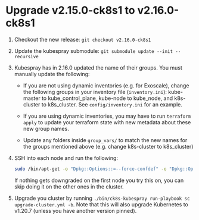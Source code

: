 # Upgrade v2.15.0-ck8s1 to v2.16.0-ck8s1

1. Checkout the new release: `git checkout v2.16.0-ck8s1`

1. Update the kubespray submodule: `git submodule update --init --recursive`

1. Kubespray has in 2.16.0 updated the name of their groups.
    You must manually update the following:

    - If you are not using dynamic inventories (e.g. for Exoscale), change the following groups in your inventory file (`inventory.ini`): kube-master to kube_control_plane, kube-node to kube_node, and k8s-cluster to k8s_cluster.
    See `config/inventory.ini` for an example.

    - If you are using dynamic inventories, you may have to run `terraform apply` to update your terraform state with new metadata about these new group names.

    - Update any folders inside `group_vars/` to match the new names for the groups mentioned above (e.g. change k8s-cluster to k8s_cluster)

1. SSH into each node and run the following:

    ```bash
    sudo /bin/apt-get -o "Dpkg::Options::=--force-confdef" -o "Dpkg::Options::=--force-confold" install 'containerd.io=1.4.4-1' 'docker-ce-cli=5:19.03.15~3-0~ubuntu-focal' 'docker-ce=5:19.03.15~3-0~ubuntu-focal'
    ```

    If nothing gets downgraded on the first node you try this on, you can skip doing it on the other ones in the cluster.

1. Upgrade you cluster by running `./bin/ck8s-kubespray run-playbook sc upgrade-cluster.yml -b`.
    Note that this will also upgrade Kubernetes to v1.20.7 (unless you have another version pinned).
